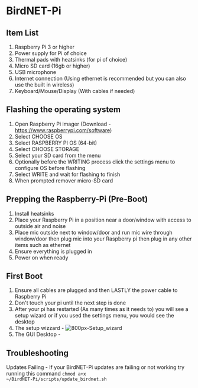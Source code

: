 # BirdNET-Pi
## Item List
1. Raspberry Pi 3 or higher
2. Power supply for Pi of choice
3. Thermal pads with heatsinks (for pi of choice)
4. Micro SD card (16gb or higher)
5. USB microphone
6. Internet connection (Using ethernet is recommended but you can also use the built in wireless)
7. Keyboard/Mouse/Display (With cables if needed)

## Flashing the operating system
1. Open Raspberry Pi imager (Download - https://www.raspberrypi.com/software)
2. Select CHOOSE OS
3. Select RASPBERRY PI OS (64-bit)
4. Select CHOOSE STORAGE
5. Select your SD card from the menu
6. Optionally before the WRITING process click the settings menu to configure OS before flashing
7. Select WRITE and wait for flashing to finish
8. When prompted remover micro-SD card

## Prepping the Raspberry-Pi (Pre-Boot)
1. Install heatsinks
2. Place your Raspberry Pi in a position near a door/window with access to outside air and noise
3. Place mic outside next to window/door and run mic wire through window/door then plug mic into your Raspberry pi then plug in any other items such as ethernet
4. Ensure everything is plugged in
5. Power on when ready

## First Boot
1. Ensure all cables are plugged and then LASTLY the power cable to Raspberry Pi
2. Don't touch your pi until the next step is done
3. After your pi has restarted (As many times as it needs to) you will see a setup wizard or if you used the settings menu, you would see the desktop
4. The setup wizzard - ![800px-Setup_wizard](https://github.com/JezzComputers/BirdNET-Pi/assets/129046176/895306b9-20c6-47e4-9c72-ef9ea74817db)
5. The GUI Desktop - 

## Troubleshooting
Updates Failing - If your BirdNET-Pi updates are failing or not working try running this command <code>chmod a+x ~/BirdNET-Pi/scripts/update_birdnet.sh</code>
